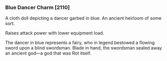 ### Blue Dancer Charm [2110]

A cloth doll depicting a dancer garbed in blue. An ancient heirloom of some sort.

Raises attack power with lower equipment load.

The dancer in blue represents a fairy, who in legend bestowed a flowing sword upon a blind swordsman. Blade in hand, the swordsman sealed away an ancient god—a god that was Rot itself.